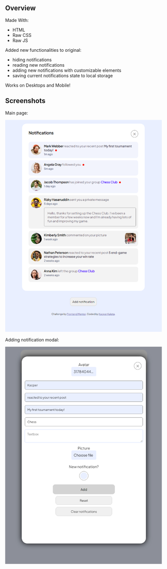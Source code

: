 ## Overview
Made With:
 - HTML
 - Raw CSS
 - Raw JS

Added new functionalities to original:
 - hiding notifications
 - reading new notifications
 - adding new notifications with customizable elements
 - saving current notifications state to local storage

Works on Desktops and Mobile!

## Screenshots
Main page:

![](/assets/images/Screenshot_5.png)

Adding notification modal:

![](/assets/images/Screenshot_6.png)